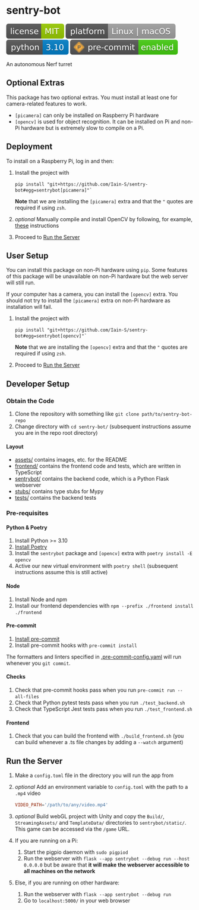 # sentry-bot

![license](./assets/license-MIT-green.svg)
![platform](./assets/platform-Linux_or_macOS-lightgrey.svg)
![python](./assets/python-3_10-blue.svg)
![pre-commit](./assets/pre--commit-enabled-brightgreen.svg)

An autonomous Nerf turret

## Optional Extras

This package has two optional extras.
You must install at least one for camera-related features to work.

- `[picamera]` can only be installed on Raspberry Pi hardware
- `[opencv]` is used for object recognition.
  It can be installed on Pi and non-Pi hardware but is extremely slow to compile on a Pi.

## Deployment

To install on a Raspberry Pi, log in and then:

1. Install the project with

   ```shell
   pip install "git+https://github.com/Iain-S/sentry-bot#egg=sentrybot[picamera]"`
   ```

   **Note** that we are installing the `[picamera]` extra and that the `"` quotes are required if using `zsh`.

1. _optional_ Manually compile and install OpenCV by following, for example, [these](https://pimylifeup.com/raspberry-pi-opencv/) instructions
1. Proceed to [Run the Server](#run-the-server)

## User Setup

You can install this package on non-Pi hardware using `pip`.
Some features of this package will be unavailable on non-Pi hardware but the web server will still run.

If your computer has a camera, you can install the `[opencv]` extra.
You should not try to install the `[picamera]` extra on non-Pi hardware as installation will fail.

1. Install the project with

   ```shell
   pip install "git+https://github.com/Iain-S/sentry-bot#egg=sentrybot[opencv]"`
   ```

   **Note** that we are installing the `[opencv]` extra and that the `"` quotes are required if using `zsh`.

1. Proceed to [Run the Server](#run-the-server)

## Developer Setup

### Obtain the Code

1. Clone the repository with something like `git clone path/to/sentry-bot-repo`
1. Change directory with `cd sentry-bot/`
   (subsequent instructions assume you are in the repo root directory)

#### Layout

- [assets/](./assets) contains images, etc. for the README
- [frontend/](./frontend) contains the frontend code and tests, which are written in TypeScript
- [sentrybot/](./sentrybot) contains the backend code, which is a Python Flask webserver
- [stubs/](./stubs) contains type stubs for Mypy
- [tests/](./tests) contains the backend tests

### Pre-requisites

#### Python & Poetry

1. Install Python >= 3.10
1. [Install Poetry](https://python-poetry.org/docs/#installation)
1. Install the `sentrybot` package and `[opencv]` extra with `poetry install -E opencv`
1. Active our new virtual environment with `poetry shell`
   (subsequent instructions assume this is still active)

#### Node

1. Install Node and npm
1. Install our frontend dependencies with `npm --prefix ./frontend install ./frontend`

#### Pre-commit

1. [Install pre-commit](https://pre-commit.com/index.html#install)
1. Install pre-commit hooks with `pre-commit install`

The formatters and linters specified in [.pre-commit-config.yaml](.pre-commit-config.yaml) will run whenever you `git commit`.

#### Checks

1. Check that pre-commit hooks pass when you run `pre-commit run --all-files`
1. Check that Python pytest tests pass when you run `./test_backend.sh`
1. Check that TypeScript Jest tests pass when you run `./test_frontend.sh`

#### Frontend

1. Check that you can build the frontend with `./build_frontend.sh`
   (you can build whenever a .ts file changes by adding a `--watch` argument)

## Run the Server

1. Make a `config.toml` file in the directory you will run the app from
1. _optional_ Add an environment variable to `config.toml` with the path to a `.mp4` video

   ```toml
   VIDEO_PATH='/path/to/any/video.mp4'
   ```

1. _optional_ Build webGL project with Unity and copy the `Build/`, `StreamingAssets/` and `TemplateData/` directories to `sentrybot/static/`.
   This game can be accessed via the `/game` URL.
1. If you are running on a Pi:
   1. Start the pigpio daemon with `sudo pigpiod`
   1. Run the webserver with `flask --app sentrybot --debug run --host 0.0.0.0` but be aware that **it will make the webserver accessible to all machines on the network**
1. Else, if you are running on other hardware:
   1. Run the webserver with `flask --app sentrybot --debug run`
   1. Go to `localhost:5000/` in your web browser
